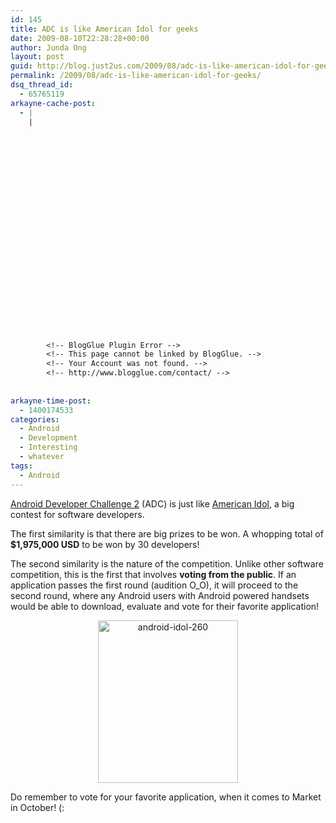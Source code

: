 ```yaml
---
id: 145
title: ADC is like American Idol for geeks
date: 2009-08-10T22:28:28+00:00
author: Junda Ong
layout: post
guid: http://blog.just2us.com/2009/08/adc-is-like-american-idol-for-geeks/
permalink: /2009/08/adc-is-like-american-idol-for-geeks/
dsq_thread_id:
  - 65765119
arkayne-cache-post:
  - |
    |
        
        
        
        
        
        
        
        
        
        
        
        
        
        
        
        
        
        
        
        
        
        
        
        <!-- BlogGlue Plugin Error -->
        <!-- This page cannot be linked by BlogGlue. -->
        <!-- Your Account was not found. -->
        <!-- http://www.blogglue.com/contact/ -->
        
        
arkayne-time-post:
  - 1400174533
categories:
  - Android
  - Development
  - Interesting
  - whatever
tags:
  - Android
---
```

<a href="http://code.google.com/android/adc/" onclick="__gaTracker('send', 'event', 'outbound-article', 'http://code.google.com/android/adc/', 'Android Developer Challenge 2');">Android Developer Challenge 2</a> (ADC) is just like <a href="http://www.americanidol.com/" onclick="__gaTracker('send', 'event', 'outbound-article', 'http://www.americanidol.com/', 'American Idol');">American Idol</a>, a big contest for software developers.

The first similarity is that there are big prizes to be won. A whopping total of **$1,975,000 USD** to be won by 30 developers! 

The second similarity is the nature of the competition. Unlike other software competition, this is the first that involves **voting from the public**. If an application passes the first round (audition O_O), it will proceed to the second round, where any Android users with Android powered handsets would be able to download, evaluate and vote for their favorite application! 

<p align="center">
  <a href="http://blog.just2us.com/wp-content/uploads/2009/08/android-idol-260.jpg" onclick="__gaTracker('send', 'event', 'outbound-article', 'http://blog.just2us.com/wp-content/uploads/2009/08/android-idol-260.jpg', '');"><img style="border-right: 0px; border-top: 0px; border-left: 0px; border-bottom: 0px" height="260" alt="android-idol-260" src="http://blog.just2us.com/wp-content/uploads/2009/08/android-idol-260-thumb.jpg" width="224" border="0" /></a>
</p>

Do remember to vote for your favorite application, when it comes to Market in October! (:

<div style="font-size:0px;height:0px;line-height:0px;margin:0;padding:0;clear:both">
</div>